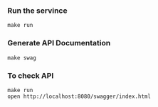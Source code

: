 ### Run the servince
```
make run
```

### Generate API Documentation
```
make swag
```

### To check API
```
make run
open http://localhost:8080/swagger/index.html
```